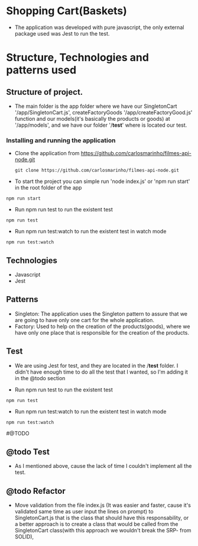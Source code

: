 # Shopping Cart(Baskets)

  - The application was developed with pure javascript, the only external package used was Jest to run the test.

# Structure, Technologies and patterns used

## Structure of project.

  - The main folder is the app folder where we have our SingletonCart '/app/SingletonCart.js', createFactoryGoods '/app/createFactoryGood.js' function and our models(it's basically the products or goods) at '/app/models', and we have our folder '/__test__' where is located our test.

### Installing and running the application

  - Clone the application from https://github.com/carlosmarinho/filmes-api-node.git
    ```
    git clone https://github.com/carlosmarinho/filmes-api-node.git
    ```

  - To start the project you can simple run 'node index.js' or 'npm run start' in the root folder of the app
  ```
  npm run start
  ```
  
  - Run npm run test to run the existent test
  ```
  npm run test
  ```

  - Run npm run test:watch to run the existent test in watch mode
  ```
  npm run test:watch
  ```

## Technologies

  - Javascript
  - Jest

## Patterns

  - Singleton: The application uses the Singleton pattern to assure that we are going to have only one cart for the whole application.
  - Factory: Used to help on the creation of the products(goods), where we have only one place that is responsible for the creation of the products.

## Test

  - We are using Jest for test, and they are located in the /__test__ folder. I didn't have enough time to do all the test that I wanted, so I'm adding it in the @todo section

  - Run npm run test to run the existent test
  ```
  npm run test
  ```

  - Run npm run test:watch to run the existent test in watch mode
  ```
  npm run test:watch
  ```

#@TODO

## @todo Test
  
  - As I mentioned above, cause the lack of time I couldn't implement all the test. 
  
## @todo Refactor
  
  - Move validation from the file index.js (It was easier and faster, cause it's validated same time as user input the lines on prompt) to SingletonCart.js that is the class that should have this responsability, or a better approach is to create a class that would be called from the SingletonCart class(with this approach we wouldn't break the SRP- from SOLID),  